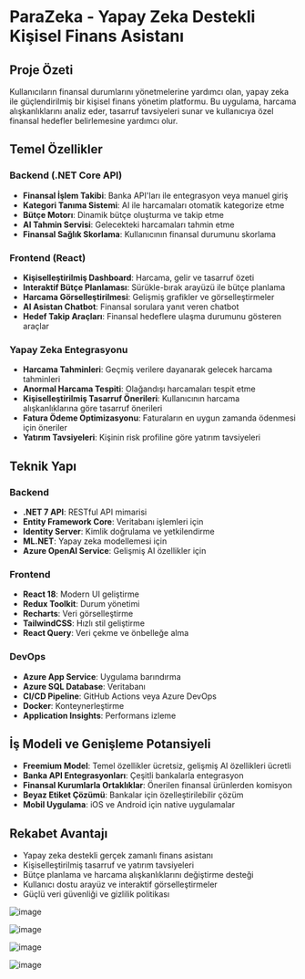 # ParaZeka - Yapay Zeka Destekli Kişisel Finans Asistanı

## Proje Özeti
Kullanıcıların finansal durumlarını yönetmelerine yardımcı olan, yapay zeka ile güçlendirilmiş bir kişisel finans yönetim platformu. Bu uygulama, harcama alışkanlıklarını analiz eder, tasarruf tavsiyeleri sunar ve kullanıcıya özel finansal hedefler belirlemesine yardımcı olur.

## Temel Özellikler

### Backend (.NET Core API)
- **Finansal İşlem Takibi**: Banka API'ları ile entegrasyon veya manuel giriş
- **Kategori Tanıma Sistemi**: AI ile harcamaları otomatik kategorize etme
- **Bütçe Motorı**: Dinamik bütçe oluşturma ve takip etme
- **AI Tahmin Servisi**: Gelecekteki harcamaları tahmin etme
- **Finansal Sağlık Skorlama**: Kullanıcının finansal durumunu skorlama

### Frontend (React)
- **Kişiselleştirilmiş Dashboard**: Harcama, gelir ve tasarruf özeti
- **Interaktif Bütçe Planlaması**: Sürükle-bırak arayüzü ile bütçe planlama
- **Harcama Görselleştirilmesi**: Gelişmiş grafikler ve görselleştirmeler
- **AI Asistan Chatbot**: Finansal sorulara yanıt veren chatbot
- **Hedef Takip Araçları**: Finansal hedeflere ulaşma durumunu gösteren araçlar

### Yapay Zeka Entegrasyonu
- **Harcama Tahminleri**: Geçmiş verilere dayanarak gelecek harcama tahminleri
- **Anormal Harcama Tespiti**: Olağandışı harcamaları tespit etme
- **Kişiselleştirilmiş Tasarruf Önerileri**: Kullanıcının harcama alışkanlıklarına göre tasarruf önerileri
- **Fatura Ödeme Optimizasyonu**: Faturaların en uygun zamanda ödenmesi için öneriler
- **Yatırım Tavsiyeleri**: Kişinin risk profiline göre yatırım tavsiyeleri

## Teknik Yapı

### Backend
- **.NET 7 API**: RESTful API mimarisi
- **Entity Framework Core**: Veritabanı işlemleri için
- **Identity Server**: Kimlik doğrulama ve yetkilendirme
- **ML.NET**: Yapay zeka modellemesi için
- **Azure OpenAI Service**: Gelişmiş AI özellikler için

### Frontend
- **React 18**: Modern UI geliştirme
- **Redux Toolkit**: Durum yönetimi
- **Recharts**: Veri görselleştirme
- **TailwindCSS**: Hızlı stil geliştirme
- **React Query**: Veri çekme ve önbelleğe alma

### DevOps
- **Azure App Service**: Uygulama barındırma
- **Azure SQL Database**: Veritabanı
- **CI/CD Pipeline**: GitHub Actions veya Azure DevOps
- **Docker**: Konteynerleştirme
- **Application Insights**: Performans izleme

## İş Modeli ve Genişleme Potansiyeli
- **Freemium Model**: Temel özellikler ücretsiz, gelişmiş AI özellikleri ücretli
- **Banka API Entegrasyonları**: Çeşitli bankalarla entegrasyon
- **Finansal Kurumlarla Ortaklıklar**: Önerilen finansal ürünlerden komisyon
- **Beyaz Etiket Çözümü**: Bankalar için özelleştirilebilir çözüm
- **Mobil Uygulama**: iOS ve Android için native uygulamalar

## Rekabet Avantajı
- Yapay zeka destekli gerçek zamanlı finans asistanı
- Kişiselleştirilmiş tasarruf ve yatırım tavsiyeleri
- Bütçe planlama ve harcama alışkanlıklarını değiştirme desteği
- Kullanıcı dostu arayüz ve interaktif görselleştirmeler
- Güçlü veri güvenliği ve gizlilik politikası

![image](https://github.com/user-attachments/assets/f3f976c7-fa65-46fc-9079-9775e97d4999)

![image](https://github.com/user-attachments/assets/43d293aa-c1d0-4592-9d30-d26005435ea2)

![image](https://github.com/user-attachments/assets/dc4fa8de-6e52-4e6b-bf96-4406dfc40adf)

![image](https://github.com/user-attachments/assets/09cd29c3-d67d-4dbe-bb1d-cec8fc772b77)



